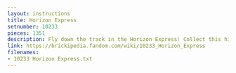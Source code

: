 ```yaml
---
layout: instructions
title: Horizon Express
setnumber: 10233
pieces: 1351
description: Fly down the track in the Horizon Express! Collect this highly detailed LEGO® interpretation of a modern, high-speed electric passenger train! The detailed body features black train windows, brick-built chevron detailing, extendable pantographs, printed windscreen and brick-built doors. Remove the roof to play inside 2 detailed passenger cars! Steer from the front engine car with, a control panel and brick-built electrical box! Then take to the tracks in luxury with the first-class car’s seats, luggage, newspapers, computer screen and even a bathroom with sliding door! The rear car features a bar with hinged counter, tables for the passengers with seats, a coffee machine, cups and bottles. For the ultimate high-speed experience, attach a second Horizon Express model, or motorize it by adding LEGO Power Functions! Hard-to-find elements include orange LEGO bricks (including 6×28 chassis plate) and printed tiles. Includes 6 minifigures: train engineer, train steward, and 4 passengers. Includes 6 minifigures: female train engineer, male train steward, 2 female passengers and 2 male passengers. Features 3 train cars, detailed engine room, printed windscreen, black train windows, brick-built chevron detailing, extendable pantographs, seats, a bathroom with sliding door, bar with hinged counter and tables with seats. Accessories include luggage, newspapers, computer screen, coffee machine, cups and bottles. Discover sideways building techniques! Ride the rails in high-speed LEGO® style! Upgrade your model by adding LEGO Power Functions 8878 Rechargeable Battery Box, 8887 Transformer 10V DC, 8884 IR Receiver, 8879 IR Speed Remote Control, 88002 Train Motor and 8870 Lights. Train measures 31″ (79cm) long.
link: https://brickipedia.fandom.com/wiki/10233_Horizon_Express
filenames: 
- 10233 Horizon Express.txt
---
```

